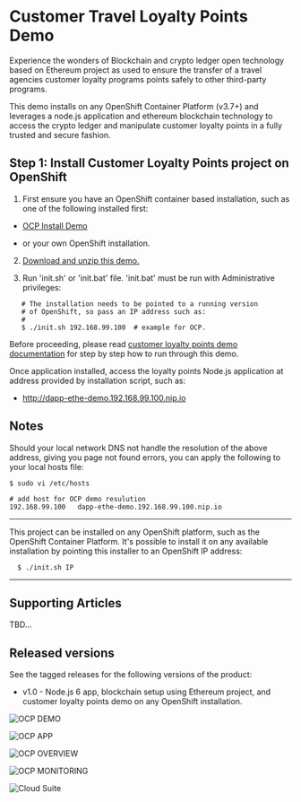 Customer Travel Loyalty Points Demo
===================================
Experience the wonders of Blockchain and crypto ledger open technology based on Ethereum project as used to ensure the transfer of 
a travel agencies customer loyalty programs points safely to other third-party programs.

This demo installs on any OpenShift Container Platform (v3.7+) and leverages a node.js application and ethereum blockchain 
technology to access the crypto ledger and manipulate customer loyalty points in a fully trusted and secure fashion.


Step 1: Install Customer Loyalty Points project on OpenShift
------------------------------------------------------------
1. First ensure you have an OpenShift container based installation, such as one of the following installed first:

  - [OCP Install Demo](https://github.com/redhatdemocentral/ocp-install-demo)

  - or your own OpenShift installation.

2. [Download and unzip this demo.](https://github.com/eschabell/rhcs-loyalty-points-demo/archive/master.zip)

3. Run 'init.sh' or 'init.bat' file. 'init.bat' must be run with Administrative privileges:
```
   # The installation needs to be pointed to a running version
   # of OpenShift, so pass an IP address such as:
   #
   $ ./init.sh 192.168.99.100  # example for OCP.
```

Before proceeding, please read [customer loyalty points demo documentation](docs/customer_loyalty_points_demo_docs.pdf)
for step by step how to run through this demo.

Once application installed, access the loyalty points Node.js application at address provided by installation
script, such as:

  - http://dapp-ethe-demo.192.168.99.100.nip.io    


Notes
-----

Should your local network DNS not handle the resolution of the above address, giving you page not found errors, you can apply the
following to your local hosts file:

```
$ sudo vi /etc/hosts

# add host for OCP demo resulution
192.168.99.100   dapp-ethe-demo.192.168.99.100.nip.io 
```

-----

This project can be installed on any OpenShift platform, such as the OpenShift Container Platform. It's possible to install it on any available installation by pointing this installer to an OpenShift IP address:
```
  $ ./init.sh IP
```

-----


Supporting Articles
-------------------
TBD...


Released versions
-----------------
See the tagged releases for the following versions of the product:

- v1.0 - Node.js 6 app, blockchain setup using Ethereum project, and customer loyalty points demo on any OpenShift installation.


![OCP DEMO](https://github.com/eschabell/rhcs-loyalty-points-demo/blob/master/docs/demo-images/ocp-demo.png)

![OCP APP](https://github.com/eschabell/rhcs-loyalty-points-demo/blob/master/docs/demo-images/ocp-app.png)

![OCP OVERVIEW](https://github.com/eschabell/rhcs-loyalty-points-demo/blob/master/docs/demo-images/ocp-overview.png)

![OCP MONITORING](https://github.com/eschabell/rhcs-loyalty-points-demo/blob/master/docs/demo-images/ocp-monitoring.png)

![Cloud Suite](https://github.com/eschabell/rhcs-loyalty-points-demo/blob/master/docs/demo-images/rhcs-arch.png)
